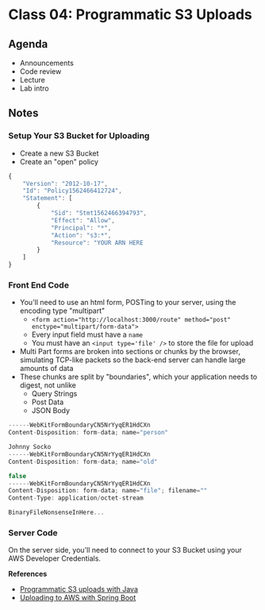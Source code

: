 # Class 04: Programmatic S3 Uploads

## Agenda

- Announcements
- Code review
- Lecture
- Lab intro

## Notes

### Setup Your S3 Bucket for Uploading
* Create a new S3 Bucket
* Create an "open" policy

```javascript
{
    "Version": "2012-10-17",
    "Id": "Policy1562466412724",
    "Statement": [
        {
            "Sid": "Stmt1562466394793",
            "Effect": "Allow",
            "Principal": "*",
            "Action": "s3:*",
            "Resource": "YOUR ARN HERE
        }
    ]
}
```

### Front End Code
* You'll need to use an html form, POSTing to your server, using the encoding type "multipart"
  * `<form action="http://localhost:3000/route" method="post" enctype="multipart/form-data">`
  * Every input field must have a `name`
  * You must have an `<input type='file' />` to store the file for upload
* Multi Part forms are broken into sections or chunks by the browser, simulating TCP-like packets so the back-end server can handle large amounts of data
* These chunks are split by "boundaries", which your application needs to digest, not unlike
  * Query Strings
  * Post Data
  * JSON Body
  
```javascript
------WebKitFormBoundaryCN5NrYyqER1HdCXn
Content-Disposition: form-data; name="person"

Johnny Socko
------WebKitFormBoundaryCN5NrYyqER1HdCXn
Content-Disposition: form-data; name="old"

false
------WebKitFormBoundaryCN5NrYyqER1HdCXn
Content-Disposition: form-data; name="file"; filename=""
Content-Type: application/octet-stream

BinaryFileNonsenseInHere...
```

### Server Code
On the server side, you'll need to connect to your S3 Bucket using your AWS Developer Credentials. 

**References**

* [Programmatic S3 uploads with Java](https://docs.aws.amazon.com/AmazonS3/latest/dev/UploadObjSingleOpJava.html)
* [Uploading to AWS with Spring Boot](https://medium.com/oril/uploading-files-to-aws-s3-bucket-using-spring-boot-483fcb6f8646)
